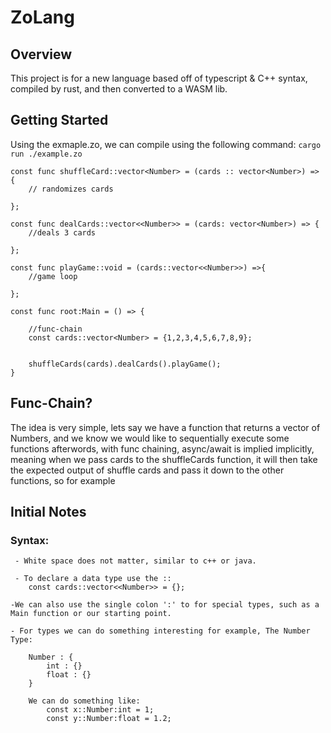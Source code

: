 # ZoLang


## Overview
This project is for a new language based off of typescript & C++ syntax, compiled by rust, and then converted to a WASM lib.


## Getting Started

Using the exmaple.zo, we can compile using the following command:
`cargo run ./example.zo`


```
const func shuffleCard::vector<Number> = (cards :: vector<Number>) => {
	// randomizes cards

};

const func dealCards::vector<<Number>> = (cards: vector<Number>) => {
	//deals 3 cards

};

const func playGame::void = (cards::vector<<Number>>) =>{
	//game loop

};

const func root:Main = () => {

	//func-chain
	const cards::vector<Number> = {1,2,3,4,5,6,7,8,9};


	shuffleCards(cards).dealCards().playGame();
}

```

## Func-Chain?
The idea is very simple,  lets say we have a function that returns a vector of Numbers, and we know we would like to sequentially execute some functions afterwords, with func chaining, async/await is implied implicitly, meaning when we pass cards to the shuffleCards function, it will then take the expected output of shuffle cards and pass it down to the other functions, so for example


## Initial Notes

### Syntax:
```
 - White space does not matter, similar to c++ or java.

 - To declare a data type use the ::
	const cards::vector<<Number>> = {};

-We can also use the single colon ':' to for special types, such as a Main function or our starting point.

- For types we can do something interesting for example, The Number Type:

	Number : {
		int : {}
		float : {}
	}

	We can do something like:
		const x::Number:int = 1;
		const y::Number:float = 1.2;


```
